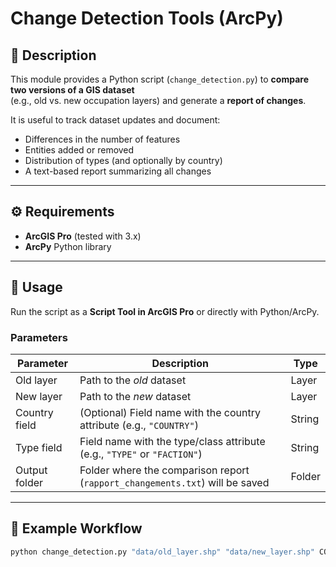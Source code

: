 # Change Detection Tools (ArcPy)

## 📌 Description
This module provides a Python script (`change_detection.py`) to **compare two versions of a GIS dataset**  
(e.g., old vs. new occupation layers) and generate a **report of changes**.  

It is useful to track dataset updates and document:
- Differences in the number of features
- Entities added or removed
- Distribution of types (and optionally by country)
- A text-based report summarizing all changes

---

## ⚙️ Requirements
- **ArcGIS Pro** (tested with 3.x)  
- **ArcPy** Python library  

---

## 🚀 Usage
Run the script as a **Script Tool in ArcGIS Pro** or directly with Python/ArcPy.

### Parameters
| Parameter         | Description                                                                 | Type   |
|-------------------|-----------------------------------------------------------------------------|--------|
| Old layer         | Path to the *old* dataset                                                   | Layer  |
| New layer         | Path to the *new* dataset                                                   | Layer  |
| Country field     | (Optional) Field name with the country attribute (e.g., `"COUNTRY"`)        | String |
| Type field        | Field name with the type/class attribute (e.g., `"TYPE"` or `"FACTION"`)    | String |
| Output folder     | Folder where the comparison report (`rapport_changements.txt`) will be saved | Folder |

---

## 📂 Example Workflow
```bash
python change_detection.py "data/old_layer.shp" "data/new_layer.shp" COUNTRY TYPE ./output

